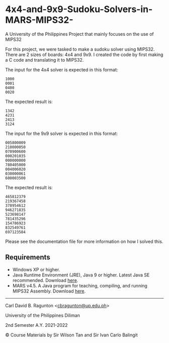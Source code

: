 # 4x4-and-9x9-Sudoku-Solvers-in-MARS-MIPS32-
A University of the Philippines Project that mainly focuses on the use of MIPS32

For this project, we were tasked to make a sudoku solver using MIPS32.
There are 2 sizes of boards: 4x4 and 9x9. I created the code by first making a C code and translating it to MIPS32.

The input for the 4x4 solver is expected in this format:
```
1000
0001
0400
0020
```
The expected result is:
```
1342
4231
2413
3124
```

The input for the 9x9 solver is expected in this format:
```
005800009
210000050
070900600
000201035
000000000
780405000
004006020
030000061
600003500
```
The expected result is:
```
465812379
219367458
378954612
946271835
523698147
781435296
154786923
832549761
697123584
```

Please see the documentation file for more information on how I solved this.

## **Requirements**
- Windows XP or higher.
- Java Runtime Environment (JRE), Java 9 or higher. Latest Java SE recommended. Download [here](https://www.oracle.com/java/technologies/javase-downloads.html).
- MARS v4.5. A Java program for teaching, compiling, and running MIPS32 Assembly. Download [here](http://courses.missouristate.edu/kenvollmar/mars/download.htm).

---
Carl David B. Ragunton \<cbragunton@up.edu.ph\>

University of the Philippines Diliman

2nd Semester A.Y. 2021-2022

© Course Materials by Sir Wilson Tan and Sir Ivan Carlo Balingit
